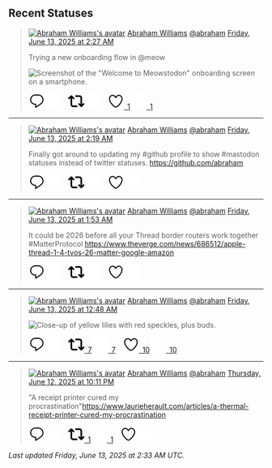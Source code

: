 ## Recent Statuses

> <a href="https://indieweb.social/@abraham"><img alt="Abraham Williams's avatar" src="https://cdn.masto.host/indiewebsocial/accounts/avatars/109/292/540/382/343/163/original/d00f2e03ce9c85b1.jpg" height="24" width="24" ></a> [Abraham Williams](https://indieweb.social/@abraham) [@abraham](https://indieweb.social/@abraham) [Friday, June 13, 2025 at 2:27 AM](https://indieweb.social/@abraham/114673688637980534)
>
> Trying a new onboarding flow in @meow
>
> ![Screenshot of the "Welcome to Meowstodon" onboarding screen on a smartphone.](https://cdn.masto.host/indiewebsocial/media_attachments/files/114/673/688/526/731/692/original/5fb8d73ca6ffa832.jpeg)
>
> [![Reply](./images/reply_light.svg#gh-light-mode-only "Reply")](https://indieweb.social/@abraham/114673688637980534#gh-light-mode-only)[![Reply](./images/reply.svg#gh-dark-mode-only "Reply")](https://indieweb.social/@abraham/114673688637980534#gh-dark-mode-only)&emsp;[![Boost](./images/retweet_light.svg#gh-light-mode-only "Boost")](https://indieweb.social/@abraham/114673688637980534#gh-light-mode-only)[![Boost](./images/retweet.svg#gh-dark-mode-only "Boost")](https://indieweb.social/@abraham/114673688637980534#gh-dark-mode-only)&emsp;[![Favorite](./images/like_light.svg#gh-light-mode-only "Favorite")&ensp;1](https://indieweb.social/@abraham/114673688637980534#gh-light-mode-only)[![Favorite](./images/like.svg#gh-dark-mode-only "Favorite")&ensp;1](https://indieweb.social/@abraham/114673688637980534#gh-dark-mode-only)


---

> <a href="https://indieweb.social/@abraham"><img alt="Abraham Williams's avatar" src="https://cdn.masto.host/indiewebsocial/accounts/avatars/109/292/540/382/343/163/original/d00f2e03ce9c85b1.jpg" height="24" width="24" ></a> [Abraham Williams](https://indieweb.social/@abraham) [@abraham](https://indieweb.social/@abraham) [Friday, June 13, 2025 at 2:19 AM](https://indieweb.social/@abraham/114673657175531570)
>
> Finally got around to updating my #github profile to show #mastodon statuses instead of twitter statuses. https://github.com/abraham
>
> [![Reply](./images/reply_light.svg#gh-light-mode-only "Reply")](https://indieweb.social/@abraham/114673657175531570#gh-light-mode-only)[![Reply](./images/reply.svg#gh-dark-mode-only "Reply")](https://indieweb.social/@abraham/114673657175531570#gh-dark-mode-only)&emsp;[![Boost](./images/retweet_light.svg#gh-light-mode-only "Boost")](https://indieweb.social/@abraham/114673657175531570#gh-light-mode-only)[![Boost](./images/retweet.svg#gh-dark-mode-only "Boost")](https://indieweb.social/@abraham/114673657175531570#gh-dark-mode-only)&emsp;[![Favorite](./images/like_light.svg#gh-light-mode-only "Favorite")](https://indieweb.social/@abraham/114673657175531570#gh-light-mode-only)[![Favorite](./images/like.svg#gh-dark-mode-only "Favorite")](https://indieweb.social/@abraham/114673657175531570#gh-dark-mode-only)


---

> <a href="https://indieweb.social/@abraham"><img alt="Abraham Williams's avatar" src="https://cdn.masto.host/indiewebsocial/accounts/avatars/109/292/540/382/343/163/original/d00f2e03ce9c85b1.jpg" height="24" width="24" ></a> [Abraham Williams](https://indieweb.social/@abraham) [@abraham](https://indieweb.social/@abraham) [Friday, June 13, 2025 at 1:53 AM](https://indieweb.social/@abraham/114673555519329886)
>
> It could be 2026 before all your Thread border routers work together #MatterProtocol https://www.theverge.com/news/686512/apple-thread-1-4-tvos-26-matter-google-amazon
>
> [![Reply](./images/reply_light.svg#gh-light-mode-only "Reply")](https://indieweb.social/@abraham/114673555519329886#gh-light-mode-only)[![Reply](./images/reply.svg#gh-dark-mode-only "Reply")](https://indieweb.social/@abraham/114673555519329886#gh-dark-mode-only)&emsp;[![Boost](./images/retweet_light.svg#gh-light-mode-only "Boost")](https://indieweb.social/@abraham/114673555519329886#gh-light-mode-only)[![Boost](./images/retweet.svg#gh-dark-mode-only "Boost")](https://indieweb.social/@abraham/114673555519329886#gh-dark-mode-only)&emsp;[![Favorite](./images/like_light.svg#gh-light-mode-only "Favorite")](https://indieweb.social/@abraham/114673555519329886#gh-light-mode-only)[![Favorite](./images/like.svg#gh-dark-mode-only "Favorite")](https://indieweb.social/@abraham/114673555519329886#gh-dark-mode-only)


---

> <a href="https://indieweb.social/@abraham"><img alt="Abraham Williams's avatar" src="https://cdn.masto.host/indiewebsocial/accounts/avatars/109/292/540/382/343/163/original/d00f2e03ce9c85b1.jpg" height="24" width="24" ></a> [Abraham Williams](https://indieweb.social/@abraham) [@abraham](https://indieweb.social/@abraham) [Friday, June 13, 2025 at 12:48 AM](https://indieweb.social/@abraham/114673299210191120)
>
> 
>
> ![Close-up of yellow lilies with red speckles, plus buds.](https://cdn.masto.host/indiewebsocial/media_attachments/files/114/673/299/128/468/109/original/ef4b1f152db41b98.jpg)
>
> [![Reply](./images/reply_light.svg#gh-light-mode-only "Reply")](https://indieweb.social/@abraham/114673299210191120#gh-light-mode-only)[![Reply](./images/reply.svg#gh-dark-mode-only "Reply")](https://indieweb.social/@abraham/114673299210191120#gh-dark-mode-only)&emsp;[![Boost](./images/retweet_light.svg#gh-light-mode-only "Boost")&ensp;7](https://indieweb.social/@abraham/114673299210191120#gh-light-mode-only)[![Boost](./images/retweet.svg#gh-dark-mode-only "Boost")&ensp;7](https://indieweb.social/@abraham/114673299210191120#gh-dark-mode-only)&emsp;[![Favorite](./images/like_light.svg#gh-light-mode-only "Favorite")&ensp;10](https://indieweb.social/@abraham/114673299210191120#gh-light-mode-only)[![Favorite](./images/like.svg#gh-dark-mode-only "Favorite")&ensp;10](https://indieweb.social/@abraham/114673299210191120#gh-dark-mode-only)


---

> <a href="https://indieweb.social/@abraham"><img alt="Abraham Williams's avatar" src="https://cdn.masto.host/indiewebsocial/accounts/avatars/109/292/540/382/343/163/original/d00f2e03ce9c85b1.jpg" height="24" width="24" ></a> [Abraham Williams](https://indieweb.social/@abraham) [@abraham](https://indieweb.social/@abraham) [Thursday, June 12, 2025 at 10:11 PM](https://indieweb.social/@abraham/114672683380340845)
>
> &quot;A receipt printer cured my procrastination&quot;https://www.laurieherault.com/articles/a-thermal-receipt-printer-cured-my-procrastination
>
> [![Reply](./images/reply_light.svg#gh-light-mode-only "Reply")](https://indieweb.social/@abraham/114672683380340845#gh-light-mode-only)[![Reply](./images/reply.svg#gh-dark-mode-only "Reply")](https://indieweb.social/@abraham/114672683380340845#gh-dark-mode-only)&emsp;[![Boost](./images/retweet_light.svg#gh-light-mode-only "Boost")&ensp;1](https://indieweb.social/@abraham/114672683380340845#gh-light-mode-only)[![Boost](./images/retweet.svg#gh-dark-mode-only "Boost")&ensp;1](https://indieweb.social/@abraham/114672683380340845#gh-dark-mode-only)&emsp;[![Favorite](./images/like_light.svg#gh-light-mode-only "Favorite")](https://indieweb.social/@abraham/114672683380340845#gh-light-mode-only)[![Favorite](./images/like.svg#gh-dark-mode-only "Favorite")](https://indieweb.social/@abraham/114672683380340845#gh-dark-mode-only)


_Last updated Friday, June 13, 2025 at 2:33 AM UTC._
